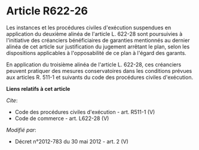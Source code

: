 # Article R622-26

Les instances et les procédures civiles d'exécution suspendues en application du deuxième alinéa de l'article L. 622-28 sont
poursuivies à l'initiative des créanciers bénéficiaires de garanties mentionnés au dernier alinéa de cet article sur
justification du jugement arrêtant le plan, selon les dispositions applicables à l'opposabilité de ce plan à l'égard des
garants. 

En application du troisième alinéa de l'article L. 622-28, ces créanciers peuvent pratiquer des mesures conservatoires dans
les conditions prévues aux articles R. 511-1 et suivants du code des procédures civiles d'exécution.

**Liens relatifs à cet article**

_Cite_:

  - Code des procédures civiles d'exécution - art. R511-1 (V)
  - Code de commerce - art. L622-28 (V)

_Modifié par_:

  - Décret n°2012-783 du 30 mai 2012 - art. 2 (V)
